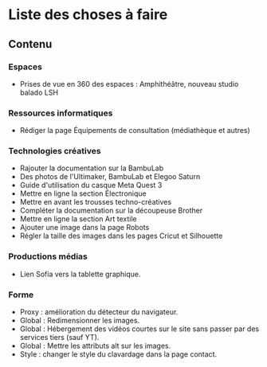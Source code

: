 # Liste des choses à faire

## Contenu
### Espaces
- Prises de vue en 360 des espaces : Amphithéâtre, nouveau studio balado LSH
  
### Ressources informatiques
- Rédiger la page Équipements de consultation (médiathèque et autres)

### Technologies créatives
- Rajouter la documentation sur la BambuLab
- Des photos de l'Ultimaker, BambuLab et Elegoo Saturn
- Guide d'utilisation du casque Meta Quest 3
- Mettre en ligne la section Électronique
- Mettre en avant les trousses techno-créatives
- Compléter la documentation sur la découpeuse Brother
- Mettre en ligne la section Art textile
- Ajouter une image dans la page Robots
- Régler la taille des images dans les pages Cricut et Silhouette

### Productions médias
- Lien Sofia vers la tablette graphique.

### Forme
- Proxy : amélioration du détecteur du navigateur.
- Global : Redimensionner les images. 
- Global : Hébergement des vidéos courtes sur le site sans passer par des services tiers (sauf YT).
- Global : Mettre les attributs alt sur les images.
- Style : changer le style du clavardage dans la page contact.